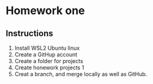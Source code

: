 # Homework one
## Instructions
1. Install WSL2 Ubuntu linux
2. Create a GitHup account
3. Create a folder for projects
4. Create honework projects 1
5. Creat a branch, and merge locally as well as GitHub. 
